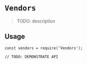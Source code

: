 # `Vendors`

> TODO: description

## Usage

```
const vendors = require('Vendors');

// TODO: DEMONSTRATE API
```
